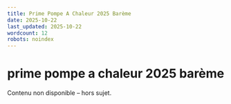 ```yaml
---
title: Prime Pompe A Chaleur 2025 Barème
date: 2025-10-22
last_updated: 2025-10-22
wordcount: 12
robots: noindex
---
```


# prime pompe a chaleur 2025 barème

Contenu non disponible – hors sujet.